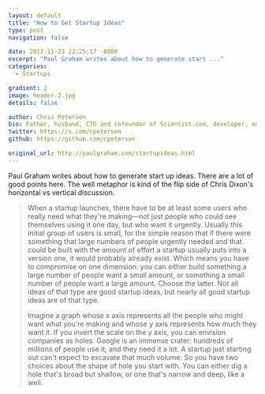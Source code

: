 ```yaml
---
layout: default
title: "How to Get Startup Ideas"
type: post
navigation: false

date: 2012-11-23 22:25:17 -0800
excerpt: "Paul Graham writes about how to generate start ..."
categories:
  - Startups

gradient: 2
image: header-2.jpg
details: false

author: Chris Petersen
bio: Father, husband, CTO and cofounder of Scientist.com, developer, entrepreneur and technologist.
twitter: https://x.com/cpetersen
github: https://github.com/cpetersen

original_url: http://paulgraham.com/startupideas.html
---
```



Paul Graham writes about how to generate start up ideas. There are a lot of good points here. The well metaphor is kind of the flip side of Chris Dixon's horizontal vs vertical discussion. 

 >  When a startup launches, there have to be at least some users who really need what they're making—not just people who could see themselves using it one day, but who want it urgently. Usually this initial group of users is small, for the simple reason that if there were something that large numbers of people urgently needed and that could be built with the amount of effort a startup usually puts into a version one, it would probably already exist. Which means you have to compromise on one dimension: you can either build something a large number of people want a small amount, or something a small number of people want a large amount. Choose the latter. Not all ideas of that type are good startup ideas, but nearly all good startup ideas are of that type. 
 > 
 >  Imagine a graph whose x axis represents all the people who might want what you're making and whose y axis represents how much they want it. If you invert the scale on the y axis, you can envision companies as holes. Google is an immense crater: hundreds of millions of people use it, and they need it a lot. A startup just starting out can't expect to excavate that much volume. So you have two choices about the shape of hole you start with. You can either dig a hole that's broad but shallow, or one that's narrow and deep, like a well. 

